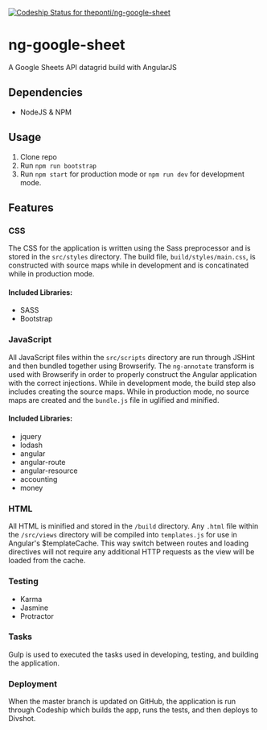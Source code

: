 [ ![Codeship Status for theponti/ng-google-sheet](https://codeship.com/projects/db097c90-7576-0132-e514-22ab3bab314c/status?branch=master)](https://codeship.com/projects/55147)

# ng-google-sheet

A Google Sheets API datagrid build with AngularJS

## Dependencies
* NodeJS & NPM

## Usage
1. Clone repo
2. Run `npm run bootstrap`
3. Run `npm start` for production mode or `npm run dev` for development mode.

## Features

### CSS
The CSS for the application is written using the Sass preprocessor and is stored in the `src/styles` directory. The build file, `build/styles/main.css`, is constructed with source maps while in development and is concatinated while in production mode.

#### Included Libraries:
* SASS
* Bootstrap

### JavaScript
All JavaScript files within the `src/scripts` directory are run through JSHint and then bundled together using Browserify. The `ng-annotate` transform is used with Browserify in order to properly construct the Angular application with the correct injections. While in development mode, the build step also includes creating the source maps. While in production mode, no source maps are created and the `bundle.js` file in uglified and minified.

#### Included Libraries:
* jquery
* lodash
* angular
* angular-route
* angular-resource
* accounting
* money

### HTML
All HTML is minified and stored in the `/build` directory. Any `.html` file within the `/src/views` directory will be compiled into `templates.js` for use in Angular's $templateCache. This way switch between routes and loading directives will not require any additional HTTP requests as the view will be loaded from the cache.

### Testing
* Karma
* Jasmine
* Protractor

### Tasks
Gulp is used to executed the tasks used in developing, testing, and building the application.

### Deployment
When the master branch is updated on GitHub, the application is run through Codeship which builds the app, runs the tests, and then deploys to Divshot.
